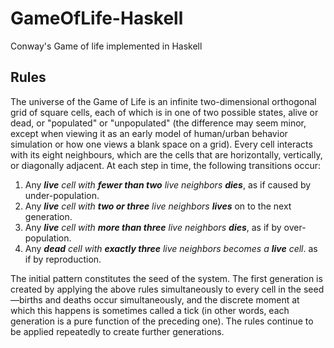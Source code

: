# GameOfLife-Haskell
Conway's Game of life implemented in Haskell

## Rules
The universe of the Game of Life is an infinite two-dimensional orthogonal grid of square cells, each of which is in one of two possible states, alive or dead, or "populated" or "unpopulated" (the difference may seem minor, except when viewing it as an early model of human/urban behavior simulation or how one views a blank space on a grid). Every cell interacts with its eight neighbours, which are the cells that are horizontally, vertically, or diagonally adjacent. At each step in time, the following transitions occur:

1. Any *__live__ cell with __fewer than two__ live neighbors __dies__*, as if caused by under-population.
2. Any *__live__ cell with __two or three__ live neighbors __lives__* on to the next generation.
3. Any *__live__ cell with __more than three__ live neighbors __dies__*, as if by over-population.
4. Any *__dead__ cell with __exactly three__ live neighbors becomes a __live__ cell*. as if by reproduction.

The initial pattern constitutes the seed of the system. The first generation is created by applying the above rules simultaneously to every cell in the seed—births and deaths occur simultaneously, and the discrete moment at which this happens is sometimes called a tick (in other words, each generation is a pure function of the preceding one). The rules continue to be applied repeatedly to create further generations.
